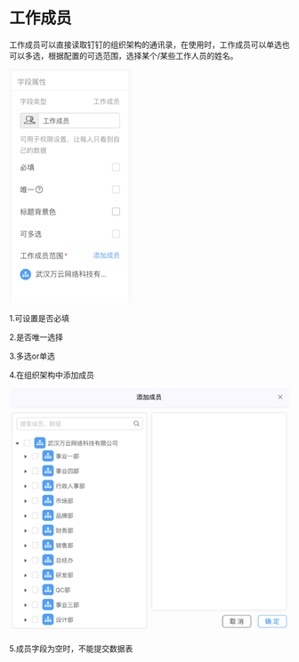 # 工作成员

工作成员可以直接读取钉钉的组织架构的通讯录，在使用时，工作成员可以单选也可以多选，根据配置的可选范围，选择某个/某些工作人员的姓名。

![](/assets/import0009.png)

1.可设置是否必填

2.是否唯一选择

3.多选or单选

4.在组织架构中添加成员

![](/assets/import00010.png)

5.成员字段为空时，不能提交数据表









